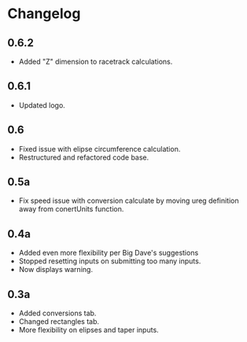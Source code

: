 # Changelog

## 0.6.2
* Added "Z" dimension to racetrack calculations.

## 0.6.1
* Updated logo.

## 0.6
* Fixed issue with elipse circumference calculation.
* Restructured and refactored code base.

## 0.5a
* Fix speed issue with conversion calculate by moving ureg definition away 
from conertUnits function.

## 0.4a
* Added even more flexibility per Big Dave's suggestions
* Stopped resetting inputs on submitting too many inputs.
* Now displays warning. 

## 0.3a
* Added conversions tab.
* Changed rectangles tab.
* More flexibility on elipses and taper inputs.
